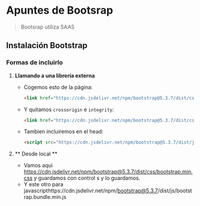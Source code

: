 # Apuntes de Bootsrap

> Bootsrap  utiliza SAAS



## Instalación Bootstrap

### Formas de incluirlo

1. **Llamando a una librería externa**
   - Cogemos esto de la página:

     ```html
     <link href="https://cdn.jsdelivr.net/npm/bootstrap@5.3.7/dist/css/bootstrap.min.css" rel="stylesheet" integrity="sha384-LN+7fdVzj6u52u30Kp6M/trliBMCMKTyK833zpbD+pXdCLuTusPj697FH4R/5mcr" crossorigin="anonymous">
     ```

   - Y quitamos `crossorigin` e `integrity`:

     ```html
     <link href="https://cdn.jsdelivr.net/npm/bootstrap@5.3.7/dist/css/bootstrap.min.css" rel="stylesheet">
     ```

   - Tambien incluiremos en el head:
     ```html
     <script src="https://cdn.jsdelivr.net/npm/bootstrap@5.3.7/dist/js/bootstrap.bundle.min.js"></script>
     ```

2. ** Desde local **
    - Vamos aqui https://cdn.jsdelivr.net/npm/bootstrap@5.3.7/dist/css/bootstrap.min.css y guardamos con control s y lo guardamos.
    - Y este otro para javascripthttps://cdn.jsdelivr.net/npm/bootstrap@5.3.7/dist/js/bootstrap.bundle.min.js




